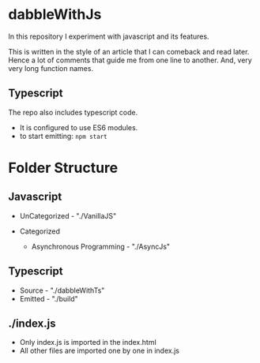 # dabbleWithJs

In this repository I experiment with javascript and its features.

This is written in the style of an article that I can comeback and read later. Hence a lot of comments that guide me from one line to another. And, very very long function names.

## Typescript

The repo also includes typescript code.

- It is configured to use ES6 modules.
- to start emitting: `npm start`

# Folder Structure

## Javascript

- UnCategorized - "./VanillaJS"

- Categorized
  - Asynchronous Programming - "./AsyncJs"

## Typescript

- Source - "./dabbleWithTs"
- Emitted - "./build"

## ./index.js

- Only index.js is imported in the index.html
- All other files are imported one by one in index.js
